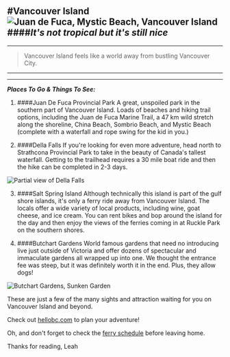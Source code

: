 #**Vancouver Island**
![Juan de Fuca, Mystic Beach, Vancouver Island](/desktop/leah/epicodus/my-fav-vacay/img/IMG_1996.jpg "Mystic Beach")
####_It's not tropical but it's still nice_
---
-------------------------------------------------------------------------------
> Vancouver Island feels like a world away from bustling Vancouver City.
------------------------------------------------------------------------------
---
***Places To Go & Things To See:***

1. ####Juan De Fuca Provincial Park
A great, unspoiled park in the southern part of Vancouver Island. Loads of beaches and hiking trail options, including the Juan de Fuca Marine Trail, a 47 km wild stretch along the shoreline, China Beach, Sombrio Beach, and Mystic Beach (complete with a waterfall and rope swing for the kid in you.)

2. ####Della Falls
	If you're looking for even more adventure, head north to Strathcona Provincial Park to take in the beauty of Canada's tallest waterfall. Getting to the trailhead requires a 30 mile boat ride and then the hike can be completed in 2-3 days.

  ![Partial view of Della Falls](/desktop/leah/epicodus/my-fav-vacay/img/IMG_2025.jpg "Beautiful Della Falls")

3. ####Salt Spring Island
	Although technically this island is part of the gulf shore islands, it's only a ferry ride away from Vancouver Island. The locals offer a wide variety of local products, including wine, goat cheese, and ice cream. You can rent bikes and bop around the island for the day and then enjoy the views of the ferries coming in at Ruckle Park on the southern shores.

4. ####Butchart Gardens
	World famous gardens that need no introducing live just outside of Victoria and offer dozens of spectacular and immaculate gardens all wrapped up into one. We thought the entrance fee was steep, but it was definitely worth it in the end. Plus, they allow dogs!

  ![Butchart Gardens, Sunken Garden](/desktop/leah/epicodus/my-fav-vacay/img/IMG_1881.jpg "Sunken Garden")

These are just a few of the many sights and attraction waiting for you on Vancouver Island and beyond.

Check out [hellobc.com](https://www.hellobc.com/vancouver-island.aspx) to plan your adventure!

Oh, and don't forget to check the [ferry schedule](https://www.bcferries.com/schedules/mainland/tssw-current.php) before leaving home.

Thanks for reading,
Leah
